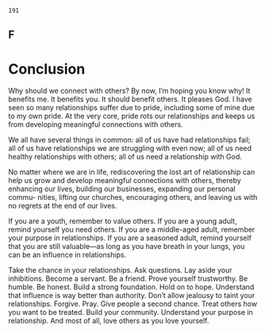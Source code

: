 ```
191
```
## F

# Conclusion

Why should we connect with others?
By now, I’m hoping you know why!
It benefits me. It benefits you. It should benefit others. It pleases God.
I have seen so many relationships suffer due to pride, including some of
mine due to my own pride. At the very core, pride rots our relationships and
keeps us from developing meaningful connections with others.

We all have several things in common: all of us have had relationships
fail; all of us have relationships we are struggling with even now; all of us need
healthy relationships with others; all of us need a relationship with God.

No matter where we are in life, rediscovering the lost art of relationship
can help us grow and develop meaningful connections with others, thereby
enhancing our lives, building our businesses, expanding our personal commu-
nities, lifting our churches, encouraging others, and leaving us with no regrets
at the end of our lives.

If you are a youth, remember to value others.
If you are a young adult, remind yourself you need others.
If you are a middle-aged adult, remember your purpose in relationships.
If you are a seasoned adult, remind yourself that you are still valuable—as
long as you have breath in your lungs, you can be an influence in relationships.

Take the chance in your relationships. Ask questions. Lay aside your
inhibitions. Become a servant. Be a friend. Prove yourself trustworthy. Be
humble. Be honest. Build a strong foundation. Hold on to hope. Understand
that influence is way better than authority. Don’t allow jealousy to taint your
relationships. Forgive. Pray. Give people a second chance. Treat others how
you want to be treated. Build your community. Understand your purpose in
relationship. And most of all, love others as you love yourself.

